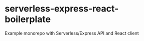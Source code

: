 # serverless-express-react-boilerplate
Example monorepo with Serverless/Express API and React client
